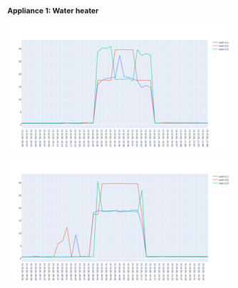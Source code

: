 ### Appliance 1: Water heater

![Captured power signature 1](src/images/Heater.png)

![Water heater signature](src/images/Heater-confirmation.png)
